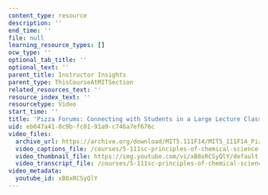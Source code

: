 ```yaml
---
content_type: resource
description: ''
end_time: ''
file: null
learning_resource_types: []
ocw_type: ''
optional_tab_title: ''
optional_text: ''
parent_title: Instructor Insights
parent_type: ThisCourseAtMITSection
related_resources_text: ''
resource_index_text: ''
resourcetype: Video
start_time: ''
title: 'Pizza Forums: Connecting with Students in a Large Lecture Class'
uid: eb647a41-8c9b-fc01-91a9-c746a7ef676c
video_files:
  archive_url: https://archive.org/download/MIT5.111F14/MIT5_111F14_Pizza_300k.mp4
  video_captions_file: /courses/5-111sc-principles-of-chemical-science-fall-2014/2b533be405375285a44755e06d737927_xB8xRCSyQlY.vtt
  video_thumbnail_file: https://img.youtube.com/vi/xB8xRCSyQlY/default.jpg
  video_transcript_file: /courses/5-111sc-principles-of-chemical-science-fall-2014/edf9a7bb997b71d9ffc3ce27c800fc86_xB8xRCSyQlY.pdf
video_metadata:
  youtube_id: xB8xRCSyQlY
---
```


